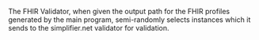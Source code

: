 The FHIR Validator, when given the output path for the FHIR profiles generated by the main program,
semi-randomly selects instances which it sends to the simplifier.net validator for validation.